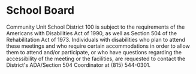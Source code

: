 # School Board
Community Unit School District 100 is subject to the requirements of the Americans with Disabilities Act of 1990, as well as Section 504 of the Rehabilitation Act of 1973.  Individuals with disabilities who plan to attend these meetings and who require certain accommodations in order to allow them to attend and/or participate, or who have questions regarding the accessibility of the meeting or the facilities, are requested to contact the District's ADA/Section 504 Coordinator at (815) 544-0301.
